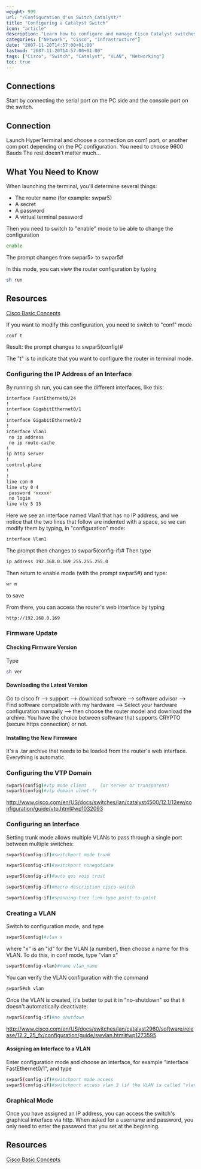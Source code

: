 ```yaml
---
weight: 999
url: "/Configuration_d'un_Switch_Catalyst/"
title: "Configuring a Catalyst Switch"
icon: "article"
description: "Learn how to configure and manage Cisco Catalyst switches through console, firmware updates, VLAN setup, and more."
categories: ["Network", "Cisco", "Infrastructure"]
date: "2007-11-20T14:57:00+01:00"
lastmod: "2007-11-20T14:57:00+01:00"
tags: ["Cisco", "Switch", "Catalyst", "VLAN", "Networking"]
toc: true
---
```


## Connections

Start by connecting the serial port on the PC side and the console port on the switch.

## Connection

Launch HyperTerminal and choose a connection on com1 port, or another com port depending on the PC configuration.
You need to choose 9600 Bauds
The rest doesn't matter much...

## What You Need to Know

When launching the terminal, you'll determine several things:

- The router name (for example: swpar5)
- A secret
- A password
- A virtual terminal password

Then you need to switch to "enable" mode to be able to change the configuration

```bash
enable
```

The prompt changes from swpar5> to swpar5#

In this mode, you can view the router configuration by typing

```bash
sh run
```

## Resources

[Cisco Basic Concepts](https://cisco.goffinet.org/s2/notions_routeurs)

If you want to modify this configuration, you need to switch to "conf" mode

```bash
conf t
```

Result: the prompt changes to swpar5(config)#

The "t" is to indicate that you want to configure the router in terminal mode.

### Configuring the IP Address of an Interface

By running sh run, you can see the different interfaces, like this:

```bash
interface FastEthernet0/24
!
interface GigabitEthernet0/1
!
interface GigabitEthernet0/2
!
interface Vlan1
 no ip address 
 no ip route-cache
!
ip http server
!
control-plane
!
!
line con 0
line vty 0 4
 password *xxxxx*
 no login
line vty 5 15
```

Here we see an interface named Vlan1 that has no IP address, and we notice that the two lines that follow are indented with a space, so we can modify them by typing, in "configuration" mode:

```bash
interface Vlan1
```

The prompt then changes to swpar5(config-if)#
Then type

```bash
ip address 192.168.0.169 255.255.255.0
```

Then return to enable mode (with the prompt swpar5#) and type:

```bash
wr m
```

to save

From there, you can access the router's web interface by typing
```
http://192.168.0.169
```

### Firmware Update

#### Checking Firmware Version

Type

```bash
sh ver
```

#### Downloading the Latest Version

Go to cisco.fr --> support --> download software --> software advisor --> Find software compatible with my hardware --> Select your hardware configuration manually --> then choose the router model and download the archive.
You have the choice between software that supports CRYPTO (secure https connection) or not.

#### Installing the New Firmware

It's a .tar archive that needs to be loaded from the router's web interface. Everything is automatic.

### Configuring the VTP Domain

```bash
swpar5(config)#vtp mode client     (or server or transparent)
swpar5(config)#vtp domain ulnet-fr 
```

http://www.cisco.com/en/US/docs/switches/lan/catalyst4500/12.1/12ew/configuration/guide/vtp.html#wp1032093

### Configuring an Interface

Setting trunk mode allows multiple VLANs to pass through a single port between multiple switches:

```bash
swpar5(config-if)#switchport mode trunk
```

```bash
swpar5(config-if)#switchport nonegotiate
```

```bash
swpar5(config-if)#auto qos voip trust 
```

```bash
swpar5(config-if)#macro description cisco-switch
```

```bash
swpar5(config-if)#spanning-tree link-type point-to-point
```

### Creating a VLAN

Switch to configuration mode, and type 

```bash
swpar5(config)#vlan x
```

where "x" is an "id" for the VLAN (a number), then choose a name for this VLAN. To do this, in conf mode, type "vlan x"

```bash
swpar5(config-vlan)#name vlan_name
```

You can verify the VLAN configuration with the command 

```bash
swpar5#sh vlan
```

Once the VLAN is created, it's better to put it in "no-shutdown" so that it doesn't automatically deactivate:

```bash
swpar5(config-if)#no shutdown
```

http://www.cisco.com/en/US/docs/switches/lan/catalyst2960/software/release/12.2_25_fx/configuration/guide/swvlan.html#wp1273595

#### Assigning an Interface to a VLAN

Enter configuration mode and choose an interface, for example "interface FastEthernet0/1", and type

```bash
swpar5(config-if)#switchport mode access
swpar5(config-if)#switchport access vlan 3 (if the VLAN is called "vlan 3")
```

### Graphical Mode

Once you have assigned an IP address, you can access the switch's graphical interface via http. When asked for a username and password, you only need to enter the password that you set at the beginning.

## Resources

[Cisco Basic Concepts](https://cisco.goffinet.org/s2/notions_routeurs)

